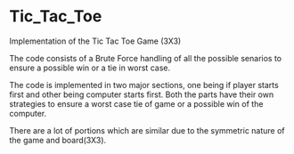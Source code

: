 # Tic_Tac_Toe
Implementation of the Tic Tac Toe Game (3X3)

The code consists of a Brute Force handling of all the possible senarios to ensure a possible win or a tie in worst case.

The code is implemented in two major sections, one being if player starts first and other being computer starts first.
Both the parts have their own strategies to ensure a worst case tie of game or a possible win of the computer.

There are a lot of portions which are similar due to the symmetric nature of the game and board(3X3).
